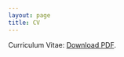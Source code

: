 ```yaml
---
layout: page
title: CV
---
```


Curriculum Vitae: [Download PDF](/files/mpsmcv.pdf).

<object data="https://pavelsolis.github.io/files/mpsmcv.pdf" type="application/pdf" width="100%" height="100%">
